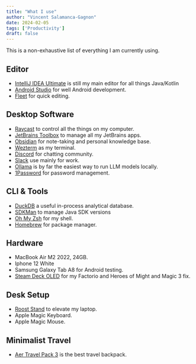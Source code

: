 ```yaml
---
title: "What I use"
author: "Vincent Salamanca-Gagnon"
date: 2024-02-05
tags: ['Productivity']
draft: false
---
```


This is a non-exhaustive list of everything I am currently using.

## Editor
- [IntelliJ IDEA Ultimate](https://www.jetbrains.com/idea/) is still my main editor for all things Java/Kotlin
- [Android Studio](https://developer.android.com/studio) for well Android development.
- [Fleet](https://www.jetbrains.com/fleet/) for quick editing.

## Desktop Software
- [Raycast](https://www.raycast.com/) to control all the things on my computer.
- [JetBrains Toolbox](https://www.jetbrains.com/lp/toolbox/) to manage all my JetBrains apps.
- [Obsidian](https://obsidian.md/) for note-taking and personal knowledge base.
- [Wezterm](https://wezfurlong.org/wezterm/index.html) as my terminal.
- [Discord](https://discord.com/) for chatting community.
- [Slack](https://slack.com/) use mainly for work.
- [Ollama](https://ollama.ai/) is by far the easiest way to run LLM models locally.
- [1Password](https://1password.com/) for password management.

## CLI & Tools
- [DuckDB](https://duckdb.org/) a useful in-process analytical database.
- [SDKMan](https://sdkman.io/) to manage Java SDK versions
- [Oh My Zsh](https://ohmyz.sh/) for my shell.
- [Homebrew](https://brew.sh/) for package manager.

## Hardware
- MacBook Air M2 2022, 24GB.
- Iphone 12 White
- Samsung Galaxy Tab A8 for Android testing.
- [Steam Deck OLED](https://store.steampowered.com/steamdeck) for my Factorio and Heroes of Might and Magic 3 fix.

## Desk Setup
- [Roost Stand](https://www.therooststand.com/) to elevate my laptop.
- Apple Magic Keyboard.
- Apple Magic Mouse.

## Minimalist Travel
- [Aer Travel Pack 3](https://aersf.com/products/travel-pack-3) is the best travel backpack.
